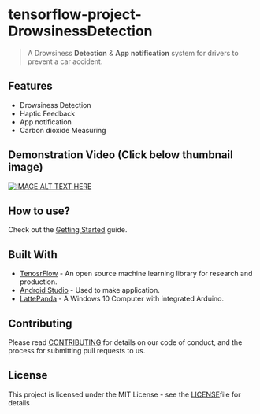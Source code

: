 # tensorflow-project-DrowsinessDetection
> A Drowsiness **Detection** & **App notification** system for drivers to prevent a car accident.

## Features

- Drowsiness Detection 
- Haptic Feedback
- App notification
- Carbon dioxide Measuring

 
## Demonstration Video (Click below thumbnail image)
[![IMAGE ALT TEXT HERE](https://img.youtube.com/vi/ZXRtuzCOeJA/0.jpg)](https://youtu.be/ZXRtuzCOeJA)


## How to use?

Check out the [Getting Started](https://y0ungchoi.github.io/2019/08/19/pj-drowsy/) guide.


## Built With

* [TenosrFlow](https://www.tensorflow.org/) - An open source machine learning library for research and production.
* [Android Studio](https://developer.android.com/studio/?gclid=EAIaIQobChMIuoHf5PHn4gIVhqqWCh1m5Av5EAAYASAAEgJjQ_D_BwE) - Used to make application.
* [LattePanda](https://www.lattepanda.com/) - A Windows 10 Computer with integrated Arduino.


## Contributing

Please read [CONTRIBUTING](https://gist.github.com/y0ungchoi/be9662f632063012c84f394ab0ff423b) for details on our code of conduct, and the process for submitting pull requests to us.


## License

This project is licensed under the MIT License - see the [LICENSE](https://gist.github.com/y0ungchoi/22bbc7aa64f6c8ee33850ad88bafdfcf)file for details

